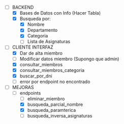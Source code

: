 - [ ] BACKEND
    - [x] Bases de Datos con Info   (Hacer Tabla)
    - [x] Busqueda por:
        - [x] Nombre
        - [x] Departamento
        - [x] Categoria
        - [ ] Lista de Asignaturas

- [ ] CLIENTE INTERFAZ 
    - [x] Dar de alta miembro
    - [ ] Modificar datos miembro        (Supongo que admin)
    - [x] consultar_miembros
    - [x] consultar_miembros_categoria
    - [x] buscar_por_dni
    - [ ] error por endpoint no encontrado

- [ ] MEJORAS
    - [ ] endpoints
        - [ ] eliminar_miembro
        - [x] busqueda_parcial_nombre
        - [x] busqueda_paramterica
        - [ ] busqueda_inversa_asignaturas